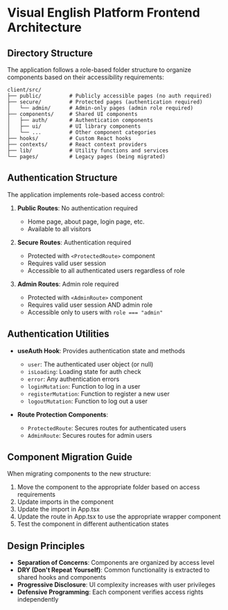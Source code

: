 # Visual English Platform Frontend Architecture

## Directory Structure

The application follows a role-based folder structure to organize components based on their accessibility requirements:

```
client/src/
├── public/         # Publicly accessible pages (no auth required)
├── secure/         # Protected pages (authentication required)
│   └── admin/      # Admin-only pages (admin role required)
├── components/     # Shared UI components
│   ├── auth/       # Authentication components
│   ├── ui/         # UI library components
│   └── ...         # Other component categories
├── hooks/          # Custom React hooks
├── contexts/       # React context providers
├── lib/            # Utility functions and services
└── pages/          # Legacy pages (being migrated)
```

## Authentication Structure

The application implements role-based access control:

1. **Public Routes**: No authentication required
   - Home page, about page, login page, etc.
   - Available to all visitors

2. **Secure Routes**: Authentication required
   - Protected with `<ProtectedRoute>` component
   - Requires valid user session
   - Accessible to all authenticated users regardless of role

3. **Admin Routes**: Admin role required
   - Protected with `<AdminRoute>` component
   - Requires valid user session AND admin role
   - Accessible only to users with `role === "admin"`

## Authentication Utilities

- **useAuth Hook**: Provides authentication state and methods
  - `user`: The authenticated user object (or null)
  - `isLoading`: Loading state for auth check
  - `error`: Any authentication errors
  - `loginMutation`: Function to log in a user
  - `registerMutation`: Function to register a new user
  - `logoutMutation`: Function to log out a user

- **Route Protection Components**:
  - `ProtectedRoute`: Secures routes for authenticated users
  - `AdminRoute`: Secures routes for admin users

## Component Migration Guide

When migrating components to the new structure:

1. Move the component to the appropriate folder based on access requirements
2. Update imports in the component
3. Update the import in App.tsx
4. Update the route in App.tsx to use the appropriate wrapper component
5. Test the component in different authentication states

## Design Principles

- **Separation of Concerns**: Components are organized by access level
- **DRY (Don't Repeat Yourself)**: Common functionality is extracted to shared hooks and components
- **Progressive Disclosure**: UI complexity increases with user privileges
- **Defensive Programming**: Each component verifies access rights independently